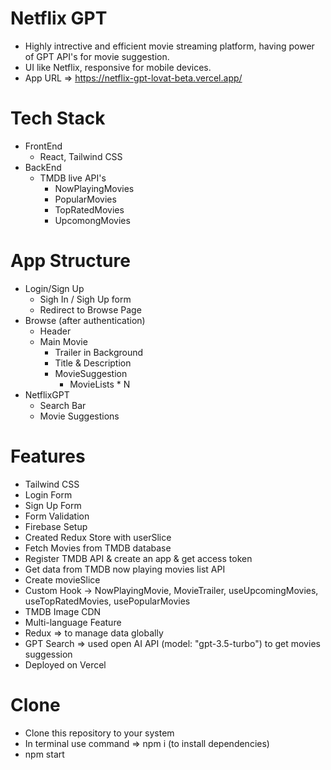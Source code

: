 # Netflix GPT

- Highly intrective and efficient movie streaming platform, having power of GPT API's for movie suggestion.
- UI like Netflix, responsive for mobile devices.
- App URL => https://netflix-gpt-lovat-beta.vercel.app/

# Tech Stack

- FrontEnd
  - React, Tailwind CSS
- BackEnd
  - TMDB live API's
    - NowPlayingMovies
    - PopularMovies
    - TopRatedMovies
    - UpcomongMovies

# App Structure

- Login/Sign Up
  - Sigh In / Sigh Up form
  - Redirect to Browse Page
- Browse (after authentication)
  - Header
  - Main Movie
    - Trailer in Background
    - Title & Description
    - MovieSuggestion
      - MovieLists * N
- NetflixGPT
  - Search Bar
  - Movie Suggestions

# Features

- Tailwind CSS
- Login Form
- Sign Up Form
- Form Validation
- Firebase Setup
- Created Redux Store with userSlice
- Fetch Movies from TMDB database
- Register TMDB API & create an app & get access token
- Get data from TMDB now playing movies list API
- Create movieSlice
- Custom Hook -> NowPlayingMovie, MovieTrailer, useUpcomingMovies, useTopRatedMovies, usePopularMovies
- TMDB Image CDN
- Multi-language Feature
- Redux => to manage data globally
- GPT Search => used open AI API (model: "gpt-3.5-turbo") to get movies suggession
- Deployed on Vercel

# Clone

- Clone this repository to your system
- In terminal use command => npm i (to install dependencies)
- npm start
